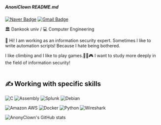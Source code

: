 ##### AnoniClown README.md <p> 
[![Naver Badge](https://img.shields.io/badge/Naver-03C75A?style=flat-square&logo=Naver&logoColor=white&link=mailto:rlatngus1691@naver.com)](mailto:skyt1236@naver.com)
[![Gmail Badge](https://img.shields.io/badge/Gmail-EA4335?style=flat-square&logo=Gmail&logoColor=white&link=mailto:skyt1258@gmail.com)](mailto:skyt1258@gmail.com)<p>
  
🏛️ Dankook univ / 💻 Computer Engineering<p>

🙌 Hi! I am working as an information security expert.
Sometimes I like to write automation scripts! Because I hate being bothered.

I like climbing and I like to play games.🧗‍♂️🎮
I want to study more deeply in the field of information security!
<br> 
<br>
## ✍ Working with specific skills
![C](https://img.shields.io/badge/C-A8B9CC.svg?&style=for-the-badge&logo=C&logoColor=white)
![Assembly](https://img.shields.io/badge/AssemblyScript-007AAC.svg?&style=for-the-badge&logo=AssemblyScript&logoColor=white)
![Splunk](https://img.shields.io/badge/Splunk-000000.svg?&style=for-the-badge&logo=Splunk&logoColor=white)
![Debian](https://img.shields.io/badge/Debian-A81D33.svg?&style=for-the-badge&logo=Debian&logoColor=white)

![Amazon AWS](https://img.shields.io/badge/Amazon_AWS-232F3E.svg?&style=for-the-badge&logo=Amazon_AWS&logoColor=white)
![Docker](https://img.shields.io/badge/Docker-2496ED.svg?&style=for-the-badge&logo=Docker&logoColor=white)
![Python](https://img.shields.io/badge/Python-3776AB.svg?&style=for-the-badge&logo=Python&logoColor=white)
![Wireshark](https://img.shields.io/badge/Wireshark-1679A7.svg?&style=for-the-badge&logo=Wireshark&logoColor=white)

 
![AnonyClown's GitHub stats](https://github-readme-stats.vercel.app/api?username=AnonyClown&show_icons=true&theme=dark)
